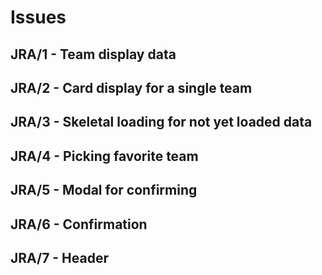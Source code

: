 # Issues 

## JRA/1 - Team display data
## JRA/2 - Card display for a single team 
## JRA/3 - Skeletal loading for not yet loaded data
## JRA/4 - Picking favorite team
## JRA/5 - Modal for confirming
## JRA/6 - Confirmation
## JRA/7 - Header